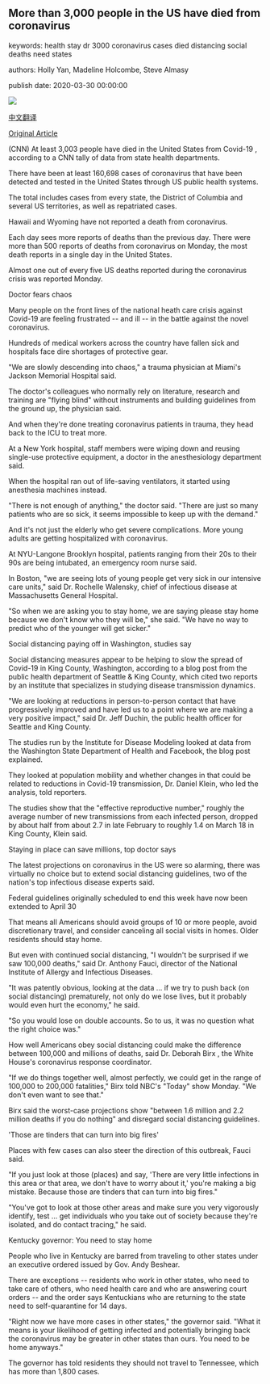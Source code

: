 ## More than 3,000 people in the US have died from coronavirus

keywords: health stay dr 3000 coronavirus cases died distancing social deaths need states

authors: Holly Yan, Madeline Holcombe, Steve Almasy

publish date: 2020-03-30 00:00:00

![](https://cdn.cnn.com/cnnnext/dam/assets/200330012544-01-coronavirus-new-york-0329-super-tease.jpg)

[中文翻译](More%20than%203%2C000%20people%20in%20the%20US%20have%20died%20from%20coronavirus_zh.md)

[Original Article](https://edition.cnn.com/2020/03/30/health/us-coronavirus-updates-monday/index.html)

(CNN) At least 3,003 people have died in the United States from Covid-19 , according to a CNN tally of data from state health departments.

There have been at least 160,698 cases of coronavirus that have been detected and tested in the United States through US public health systems.

The total includes cases from every state, the District of Columbia and several US territories, as well as repatriated cases.

Hawaii and Wyoming have not reported a death from coronavirus.

Each day sees more reports of deaths than the previous day. There were more than 500 reports of deaths from coronavirus on Monday, the most death reports in a single day in the United States.

Almost one out of every five US deaths reported during the coronavirus crisis was reported Monday.

Doctor fears chaos

Many people on the front lines of the national heath care crisis against Covid-19 are feeling frustrated -- and ill -- in the battle against the novel coronavirus.

Hundreds of medical workers across the country have fallen sick and hospitals face dire shortages of protective gear.

"We are slowly descending into chaos," a trauma physician at Miami's Jackson Memorial Hospital said.

The doctor's colleagues who normally rely on literature, research and training are "flying blind" without instruments and building guidelines from the ground up, the physician said.

And when they're done treating coronavirus patients in trauma, they head back to the ICU to treat more.

At a New York hospital, staff members were wiping down and reusing single-use protective equipment, a doctor in the anesthesiology department said.

When the hospital ran out of life-saving ventilators, it started using anesthesia machines instead.

"There is not enough of anything," the doctor said. "There are just so many patients who are so sick, it seems impossible to keep up with the demand."

And it's not just the elderly who get severe complications. More young adults are getting hospitalized with coronavirus.

At NYU-Langone Brooklyn hospital, patients ranging from their 20s to their 90s are being intubated, an emergency room nurse said.

In Boston, "we are seeing lots of young people get very sick in our intensive care units," said Dr. Rochelle Walensky, chief of infectious disease at Massachusetts General Hospital.

"So when we are asking you to stay home, we are saying please stay home because we don't know who they will be," she said. "We have no way to predict who of the younger will get sicker."

Social distancing paying off in Washington, studies say

Social distancing measures appear to be helping to slow the spread of Covid-19 in King County, Washington, according to a blog post from the public health department of Seattle & King County, which cited two reports by an institute that specializes in studying disease transmission dynamics.

"We are looking at reductions in person-to-person contact that have progressively improved and have led us to a point where we are making a very positive impact," said Dr. Jeff Duchin, the public health officer for Seattle and King County.

The studies run by the Institute for Disease Modeling looked at data from the Washington State Department of Health and Facebook, the blog post explained.

They looked at population mobility and whether changes in that could be related to reductions in Covid-19 transmission, Dr. Daniel Klein, who led the analysis, told reporters.

The studies show that the "effective reproductive number," roughly the average number of new transmissions from each infected person, dropped by about half from about 2.7 in late February to roughly 1.4 on March 18 in King County, Klein said.

Staying in place can save millions, top doctor says

The latest projections on coronavirus in the US were so alarming, there was virtually no choice but to extend social distancing guidelines, two of the nation's top infectious disease experts said.

Federal guidelines originally scheduled to end this week have now been extended to April 30

That means all Americans should avoid groups of 10 or more people, avoid discretionary travel, and consider canceling all social visits in homes. Older residents should stay home.

But even with continued social distancing, "I wouldn't be surprised if we saw 100,000 deaths," said Dr. Anthony Fauci, director of the National Institute of Allergy and Infectious Diseases.

"It was patently obvious, looking at the data ... if we try to push back (on social distancing) prematurely, not only do we lose lives, but it probably would even hurt the economy," he said.

"So you would lose on double accounts. So to us, it was no question what the right choice was."

How well Americans obey social distancing could make the difference between 100,000 and millions of deaths, said Dr. Deborah Birx , the White House's coronavirus response coordinator.

"If we do things together well, almost perfectly, we could get in the range of 100,000 to 200,000 fatalities," Birx told NBC's "Today" show Monday. "We don't even want to see that."

Birx said the worst-case projections show "between 1.6 million and 2.2 million deaths if you do nothing" and disregard social distancing guidelines.

'Those are tinders that can turn into big fires'

Places with few cases can also steer the direction of this outbreak, Fauci said.

"If you just look at those (places) and say, 'There are very little infections in this area or that area, we don't have to worry about it,' you're making a big mistake. Because those are tinders that can turn into big fires."

"You've got to look at those other areas and make sure you very vigorously identify, test ... get individuals who you take out of society because they're isolated, and do contact tracing," he said.

Kentucky governor: You need to stay home

People who live in Kentucky are barred from traveling to other states under an executive ordered issued by Gov. Andy Beshear.

There are exceptions -- residents who work in other states, who need to take care of others, who need health care and who are answering court orders -- and the order says Kentuckians who are returning to the state need to self-quarantine for 14 days.

"Right now we have more cases in other states," the governor said. "What it means is your likelihood of getting infected and potentially bringing back the coronavirus may be greater in other states than ours. You need to be home anyways."

The governor has told residents they should not travel to Tennessee, which has more than 1,800 cases.